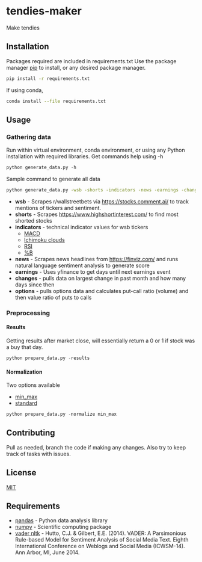 # tendies-maker

Make tendies

## Installation

Packages required are included in requirements.txt
Use the package manager [pip](https://pip.pypa.io/en/stable/) to 
install, or any desired package manager.

```bash
pip install -r requirements.txt
```

If using conda,
```bash
conda install --file requirements.txt
```

## Usage
### Gathering data
Run within virtual environment, conda environment, or using any Python installation with 
required libraries. Get commands help using -h
```python
python generate_data.py -h
```

Sample command to generate all data
```bash
python generate_data.py -wsb -shorts -indicators -news -earnings -changes -options
```
* **wsb** - Scrapes r/wallstreetbets via https://stocks.comment.ai/ to track mentions of 
tickers and sentiment.
* **shorts** - Scrapes https://www.highshortinterest.com/ to find most shorted stocks
* **indicators**  - technical indicator values for wsb tickers
   * [MACD](https://www.investopedia.com/terms/m/macd.asp)
   * [Ichimoku clouds](https://www.investopedia.com/terms/i/ichimoku-cloud.asp#:~:text=The%20Ichimoku%20Cloud%20is%20a,plotting%20them%20on%20the%20chart.)
   * [RSI](https://www.investopedia.com/terms/r/rsi.asp)
   * [%B](https://school.stockcharts.com/doku.php?id=technical_indicators:bollinger_band_perce) 
* **news** - Scrapes news headlines from https://finviz.com/ and runs natural language sentiment analysis to generate score
* **earnings** - Uses yfinance to get days until next earnings event
* **changes** - pulls data on largest change in past month and how many days since then
* **options** - pulls options data and calculates put-call ratio (volume) and then value ratio of puts to calls

### Preprocessing
#### Results
Getting results after market close, will essentially return a 0 or 1 if stock was a buy that day.
```python
python prepare_data.py -results
```
#### Normalization
Two options available
- [min_max](https://en.wikipedia.org/wiki/Feature_scaling)
- [standard](https://en.wikipedia.org/wiki/Standard_score)
```python
python prepare_data.py -normalize min_max
```
## Contributing
Pull as needed, branch the code if making any changes. Also try to keep track of tasks with issues.

## License
[MIT](https://choosealicense.com/licenses/mit/)

## Requirements

- [pandas](https://pandas.pydata.org/) - Python data analysis library
- [numpy](https://numpy.org/doc/stable/) - Scientific computing package
- [vader nltk](https://www.nltk.org/_modules/nltk/sentiment/vader.html) - Hutto, C.J. & Gilbert, E.E. (2014). VADER: A Parsimonious Rule-based Model for
Sentiment Analysis of Social Media Text. Eighth International Conference on
Weblogs and Social Media (ICWSM-14). Ann Arbor, MI, June 2014.
